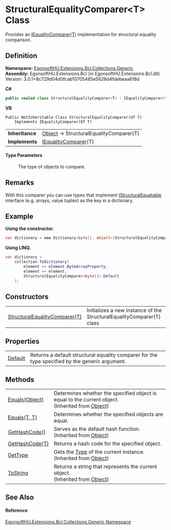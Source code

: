 # StructuralEqualityComparer&lt;T&gt; Class


Provides an <a href="https://learn.microsoft.com/dotnet/api/system.collections.generic.iequalitycomparer-1" target="_blank" rel="noopener noreferrer">IEqualityComparer(T)</a> implementation for structural equality comparison.



## Definition
**Namespace:** <a href="N_EgonsoftHU_Extensions_Bcl_Collections_Generic.md">EgonsoftHU.Extensions.Bcl.Collections.Generic</a>  
**Assembly:** EgonsoftHU.Extensions.Bcl (in EgonsoftHU.Extensions.Bcl.dll) Version: 3.0.1+8c729d04d0fcab10705485e5626d4fdebeaa818d

**C#**
``` C#
public sealed class StructuralEqualityComparer<T> : IEqualityComparer<T>

```
**VB**
``` VB
Public NotInheritable Class StructuralEqualityComparer(Of T)
	Implements IEqualityComparer(Of T)
```

<table><tr><td><strong>Inheritance</strong></td><td><a href="https://learn.microsoft.com/dotnet/api/system.object" target="_blank" rel="noopener noreferrer">Object</a>  →  StructuralEqualityComparer(T)</td></tr>
<tr><td><strong>Implements</strong></td><td><a href="https://learn.microsoft.com/dotnet/api/system.collections.generic.iequalitycomparer-1" target="_blank" rel="noopener noreferrer">IEqualityComparer</a>(T)</td></tr>
</table>



#### Type Parameters
<dl><dt /><dd>The type of objects to compare.</dd></dl>

## Remarks
With this comparer you can use types that implement <a href="https://learn.microsoft.com/dotnet/api/system.collections.istructuralequatable" target="_blank" rel="noopener noreferrer">IStructuralEquatable</a> interface (e.g. arrays, value tuples) as the key in a dictionary.

## Example


**Using the constructor.**  
``` C#
var dictionary = new Dictionary<byte[], object>(StructuralEqualityComparer<byte[]>.Default);
```


**Using LINQ.**  
``` C#
var dictionary =
    collection.ToDictionary(
        element => element.ByteArrayProperty,
        element => element,
        StructuralEqualityComparer<byte[]>.Default
    );
```


## Constructors
<table>
<tr>
<td><a href="M_EgonsoftHU_Extensions_Bcl_Collections_Generic_StructuralEqualityComparer_1__ctor.md">StructuralEqualityComparer(T)</a></td>
<td>Initializes a new instance of the StructuralEqualityComparer(T) class</td></tr>
</table>

## Properties
<table>
<tr>
<td><a href="P_EgonsoftHU_Extensions_Bcl_Collections_Generic_StructuralEqualityComparer_1_Default.md">Default</a></td>
<td>Returns a default structural equality comparer for the type specified by the generic argument.</td></tr>
</table>

## Methods
<table>
<tr>
<td><a href="https://learn.microsoft.com/dotnet/api/system.object.equals#system-object-equals(system-object)" target="_blank" rel="noopener noreferrer">Equals(Object)</a></td>
<td>Determines whether the specified object is equal to the current object.<br />(Inherited from <a href="https://learn.microsoft.com/dotnet/api/system.object" target="_blank" rel="noopener noreferrer">Object</a>)</td></tr>
<tr>
<td><a href="M_EgonsoftHU_Extensions_Bcl_Collections_Generic_StructuralEqualityComparer_1_Equals.md">Equals(T, T)</a></td>
<td>Determines whether the specified objects are equal.</td></tr>
<tr>
<td><a href="https://learn.microsoft.com/dotnet/api/system.object.gethashcode" target="_blank" rel="noopener noreferrer">GetHashCode()</a></td>
<td>Serves as the default hash function.<br />(Inherited from <a href="https://learn.microsoft.com/dotnet/api/system.object" target="_blank" rel="noopener noreferrer">Object</a>)</td></tr>
<tr>
<td><a href="M_EgonsoftHU_Extensions_Bcl_Collections_Generic_StructuralEqualityComparer_1_GetHashCode.md">GetHashCode(T)</a></td>
<td>Returns a hash code for the specified object.</td></tr>
<tr>
<td><a href="https://learn.microsoft.com/dotnet/api/system.object.gettype" target="_blank" rel="noopener noreferrer">GetType</a></td>
<td>Gets the <a href="https://learn.microsoft.com/dotnet/api/system.type" target="_blank" rel="noopener noreferrer">Type</a> of the current instance.<br />(Inherited from <a href="https://learn.microsoft.com/dotnet/api/system.object" target="_blank" rel="noopener noreferrer">Object</a>)</td></tr>
<tr>
<td><a href="https://learn.microsoft.com/dotnet/api/system.object.tostring" target="_blank" rel="noopener noreferrer">ToString</a></td>
<td>Returns a string that represents the current object.<br />(Inherited from <a href="https://learn.microsoft.com/dotnet/api/system.object" target="_blank" rel="noopener noreferrer">Object</a>)</td></tr>
</table>

## See Also


#### Reference
<a href="N_EgonsoftHU_Extensions_Bcl_Collections_Generic.md">EgonsoftHU.Extensions.Bcl.Collections.Generic Namespace</a>  

